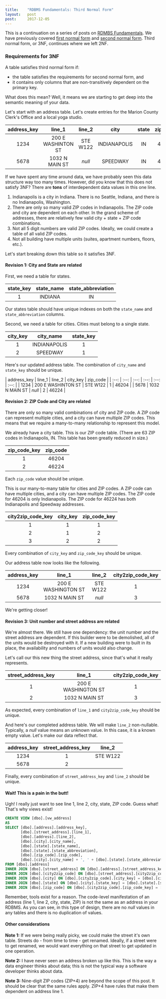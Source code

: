 ```yaml
---
title:    "RDBMS Fundamentals: Third Normal Form"
layout:   post
post:     2017-12-05
---
```


This is a continuation on a series of posts on [RDMBS Fundamentals](/projects#rdbms-fundamentals). We have previously covered [first normal form](/2017/12/01/rdbms-fundamentals-first-normal-form) and [second normal form](/2017/12/04/rdbms-fundamentals-second-normal-form). Third normal form, or 3NF, continues where we left 2NF.

### Requirements for 3NF

A table satisfies third normal form if:

* the table satisfies the requirements for second normal form, and
* it contains only columns that are non-transitively dependent on the primary key.

What does this mean? Well, it means we are starting to get deep into the semantic meaning of your data.

Let's start with an address table. Let's create entries for the Marion County Clerk's Office and a local yoga studio.

| address_key | line_1 | line_2 | city | state | zip_code |
| :--: | :--: | :--: | :--: | :--: | :--: |
| 1234 | 200 E WASHINTON ST | STE W122 | INDIANAPOLIS | IN | 46204 |
| 5678 | 1032 N MAIN ST | *null*  | SPEEDWAY | IN | 46224 |

If we have spent any time around data, we have probably seen this data structure way too many times. However, did you know that this does not satisfy 3NF? There are **tons** of interdependent data values in this one line.

1. Indianapolis is a city in Indiana. There is no Seattle, Indiana, and there is no Indianapolis, Washington.
2. There are only so many valid ZIP codes in Indianapolis. The ZIP code and city are dependent on each other. In the grand scheme of addresses, there are relatively few valid city + state + ZIP code combinations.
3. Not all 5 digit numbers are valid ZIP codes. Ideally, we could create a table of all valid ZIP codes.
4. Not all building have multiple units (suites, apartment numbers, floors, etc.).

Let's start breaking down this table so it satisfies 3NF.

#### Revision 1: City and State are related

First, we need a table for states.

| state_key | state_name | state_abbreviation |
| :--: | :--: | :--: |
| 1 | INDIANA | IN |

Our states table should have unique indexes on both the `state_name` and `state_abbreviation` columns.

Second, we need a table for cities. Cities must belong to a single state.

| city_key | city_name | state_key |
| :--: | :--: | :--: |
| 1 | INDIANAPOLIS | 1 |
| 2 | SPEEDWAY | 1 |

Here's our updated address table. The combination of `city_name` and `state_key` should be unique.

| address_key | line_1 | line_2 | city_key | zip_code |
| :--: | :--: | :--: | :--: | :--: | :--: |
| 1234 | 200 E WASHINTON ST | STE W122 | 1 | 46204 |
| 5678 | 1032 N MAIN ST | *null* | 2 | 46224 |

#### Revision 2: ZIP Code and City are related

There are only so many valid combinations of city and ZIP code. A ZIP code can represent multiple cities, and a city can have multiple ZIP codes. This means that we require a many-to-many relationship to represent this model.

We already have a city table. This is our ZIP code table. (There are 63 ZIP codes in Indianapolis, IN. This table has been greatly reduced in size.)

| zip_code_key | zip_code |
| :--: | :--: |
| 1 | 46204 |
| 2 | 46224 |

Each `zip_code` value should be unique.

This is our many-to-many table for cities and ZIP codes. A ZIP code can have multiple cities, and a city can have multiple ZIP codes. The ZIP code for 46204 is only Indianapolis. The ZIP code for 46224 has both Indianapolis and Speedway addresses.

| city2zip_code_key | city_key | zip_code_key |
| :--: | :--: | :--: |
| 1 | 1 | 1 |
| 2 | 1 | 2 |
| 3 | 2 | 2 |

Every combination of `city_key` and `zip_code_key` should be unique.

Our address table now looks like the following.

| address_key | line_1 | line_2 | city2zip_code_key |
| :--: | :--: | :--: | :--: |
| 1234 | 200 E WASHINGTON ST | STE W122 | 1 |
| 5678 | 1032 N MAIN ST | *null* | 3 |

We're getting closer!

#### Revision 3: Unit number and street address are related

We're almost there. We still have one dependency: the unit number and the street address are dependent. If this builder were to be demolished, all of the units would be destroyed with it. If a new building were to built in its place, the availability and numbers of units would also change.

Let's call our this new thing the street address, since that's what it really represents.

| street_address_key | line_1 | city2zip_code_key |
| :--: | :--: | :--: |
| 1 | 200 E WASHINGTON ST | 1 |
| 2 | 1032 N MAIN ST | 3 |

As expected, every combination of `line_1` and `city2zip_code_key` should be unique.

And here's our completed address table. We will make `line_2` non-nullable. Typically, a *null* value means an unknown value. In this case, it is a known empty value. Let's make our data reflect that.

| address_key | street_address_key | line_2 |
| :--: | :--: | :--: |
| 1234 | 1 | STE W122 |
| 5678 | 2 |  |

Finally, every combination of `street_address_key` and `line_2` should be unique.

#### Wait! This is a pain in the butt!

Ugh! I really just want to see line 1, line 2, city, state, ZIP code. Guess what! That's why views exist!

```sql
CREATE VIEW [dbo].[vw_address]
AS
SELECT [dbo].[address].[address_key],
       [dbo].[street_address].[line_1],
       [dbo].[address].[line_2],
       [dbo].[city].[city_name],
       [dbo].[state].[state_name],
       [dbo].[state].[state_abbreviation],
       [dbo].[zip_code].[zip_code],
       [dbo].[city].[city_name] + ', ' + [dbo].[state].[state_abbreviation] + ' ' + [dbo].[zip_code].[zip_code] AS line_3
FROM [dbo].[address]
INNER JOIN [dbo].[street_address] ON [dbo].[address].[street_address_key] = [dbo].[street_address].[street_address_key]
INNER JOIN [dbo].[city2zip_code] ON [dbo].[street_address].[city2zip_code_key] = [dbo].[city2zip_code].[city2zip_code_key]
INNER JOIN [dbo].[city] ON [dbo].[city2zip_code].[city_key] = [dbo].[city].[city_key]
INNER JOIN [dbo].[state] ON [dbo].[city].[state_key] = [dbo].[state].[state_key]
INNER JOIN [dbo].[zip_code] ON [dbo].[city2zip_code].[zip_code_key] = [dbo].[zip_code].[zip_code_key]
```

Remember, tools exist for a reason. The code-level manifestation of an address (line 1, line 2, city, state, ZIP) is not the same as an address in your RDBMS. As you can see, in this type of design, there are no *null* values in any tables and there is no duplication of values.

#### Other considerations

**Note 1:** If we were being really picky, we could make the street it's own table. Streets do - from time to time - get renamed. Ideally, if a street were to get renamed, we would want everything on that street to get updated in one operation.

**Note 2:** I have never seen an address broken up like this. This is the way a data engineer thinks about data; this is not the typical way a software developer thinks about data.

**Note 3:** Nine-digit ZIP codes (ZIP+4) are beyond the scope of this post. It should be clear that the same rules apply. ZIP+4 have rules that make them dependent on address line 1.
